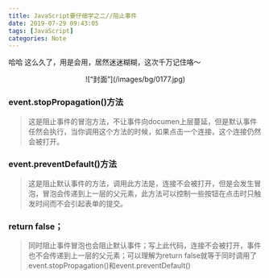 ```yaml
---
title: JavaScript要仔细学之二//阻止事件
date: 2019-07-29 09:43:05
tags: [JavaScript]
categories: Note
---
```


哈哈 这么久了，用是会用，居然迷迷糊糊，这次千万记住咯～
<div align=center>
![“封面”](/images/bg/0177.jpg)
</div>
<!--more-->

### event.stopPropagation()方法

>这是阻止事件的冒泡方法，不让事件向documen上层蔓延，但是默认事件任然会执行，当你调用这个方法的时候，如果点击一个连接，这个连接仍然会被打开。

### event.preventDefault()方法

>这是阻止默认事件的方法，调用此方法是，连接不会被打开，但是会发生冒泡，冒泡会传递到上一层的父元素，此方法可以控制一些按钮在点击时只触发时间而不会引起表单的提交。

### return false；

>同时阻止事件冒泡也会阻止默认事件；写上此代码，连接不会被打开，事件也不会传递到上一层的父元素；可以理解为return false就等于同时调用了event.stopPropagation()和event.preventDefault()

